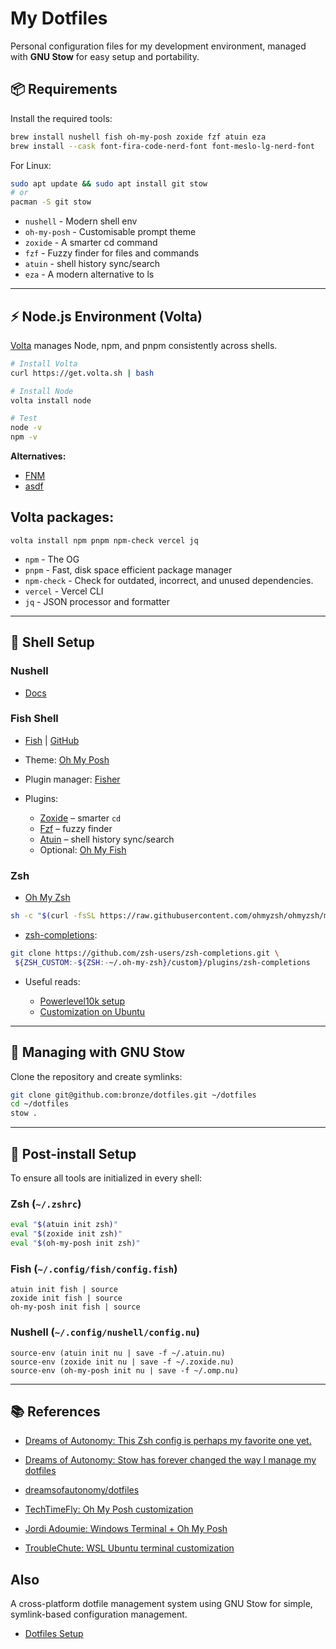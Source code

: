 # My Dotfiles

Personal configuration files for my development environment, managed with **GNU Stow** for easy setup and portability.

## 📦 Requirements

Install the required tools:

```bash
brew install nushell fish oh-my-posh zoxide fzf atuin eza
brew install --cask font-fira-code-nerd-font font-meslo-lg-nerd-font
```

For Linux:

```bash
sudo apt update && sudo apt install git stow
# or
pacman -S git stow
```

- `nushell` - Modern shell env
- `oh-my-posh` - Customisable prompt theme
- `zoxide` - A smarter cd command
- `fzf` - Fuzzy finder for files and commands
- `atuin` - shell history sync/search
- `eza` - A modern alternative to ls

---

## ⚡ Node.js Environment (Volta)

[Volta](https://volta.sh) manages Node, npm, and pnpm consistently across shells.

```bash
# Install Volta
curl https://get.volta.sh | bash

# Install Node
volta install node

# Test
node -v
npm -v
```

**Alternatives:**

- [FNM](https://github.com/Schniz/fnm)
- [asdf](https://asdf-vm.com/)

## Volta packages:

```
volta install npm pnpm npm-check vercel jq
```

- `npm` - The OG
- `pnpm` - Fast, disk space efficient package manager
- `npm-check` - Check for outdated, incorrect, and unused dependencies.
- `vercel` - Vercel CLI
- `jq` - JSON processor and formatter

---

## 🐚 Shell Setup

### Nushell

- [Docs](https://www.nushell.sh/book/installation.html)

### Fish Shell

- [Fish](https://fishshell.com/) | [GitHub](https://github.com/fish-shell/fish-shell)
- Theme: [Oh My Posh](https://ohmyposh.dev/)
- Plugin manager: [Fisher](https://github.com/jorgebucaran/fisher)
- Plugins:

  - [Zoxide](https://github.com/ajeetdsouza/zoxide) – smarter `cd`
  - [Fzf](https://github.com/junegunn/fzf) – fuzzy finder
  - [Atuin](https://atuin.sh/) – shell history sync/search
  - Optional: [Oh My Fish](https://github.com/oh-my-fish/oh-my-fish)

### Zsh

- [Oh My Zsh](https://ohmyz.sh/)

```bash
sh -c "$(curl -fsSL https://raw.githubusercontent.com/ohmyzsh/ohmyzsh/master/tools/install.sh)"
```

- [zsh-completions](https://github.com/zsh-users/zsh-completions):

```bash
git clone https://github.com/zsh-users/zsh-completions.git \
 ${ZSH_CUSTOM:-${ZSH:-~/.oh-my-zsh}/custom}/plugins/zsh-completions
```

- Useful reads:

  - [Powerlevel10k setup](https://dev.to/abdfnx/oh-my-zsh-powerlevel10k-cool-terminal-1no0)
  - [Customization on Ubuntu](https://medium.com/@satriajanaka09/setup-zsh-oh-my-zsh-powerlevel10k-on-ubuntu-20-04-c4a4052508fd)

---

## 🔗 Managing with GNU Stow

Clone the repository and create symlinks:

```bash
git clone git@github.com:bronze/dotfiles.git ~/dotfiles
cd ~/dotfiles
stow .
```

---

## 🚀 Post-install Setup

To ensure all tools are initialized in every shell:

### Zsh (`~/.zshrc`)

```bash
eval "$(atuin init zsh)"
eval "$(zoxide init zsh)"
eval "$(oh-my-posh init zsh)"
```

### Fish (`~/.config/fish/config.fish`)

```fish
atuin init fish | source
zoxide init fish | source
oh-my-posh init fish | source
```

### Nushell (`~/.config/nushell/config.nu`)

```nu
source-env (atuin init nu | save -f ~/.atuin.nu)
source-env (zoxide init nu | save -f ~/.zoxide.nu)
source-env (oh-my-posh init nu | save -f ~/.omp.nu)
```

---

## 📚 References

- [Dreams of Autonomy: This Zsh config is perhaps my favorite one yet.](https://youtu.be/ud7YxC33Z3w)
- [Dreams of Autonomy: Stow has forever changed the way I manage my dotfiles](https://youtu.be/y6XCebnB9gs)
- [dreamsofautonomy/dotfiles](https://github.com/dreamsofautonomy/dotfiles)

- [TechTimeFly: Oh My Posh customization](https://youtu.be/nGHgyPLi7UM)
- [Jordi Adoumie: Windows Terminal + Oh My Posh](https://youtu.be/lxNLJsDKyU4)
- [TroubleChute: WSL Ubuntu terminal customization](https://youtu.be/2LEnBXH8xV0)

## Also

A cross-platform dotfile management system using GNU Stow for simple, symlink-based configuration management.

- [Dotfiles Setup](https://github.com/ugudlado/shell)
